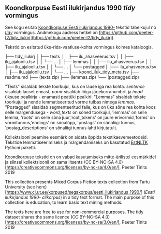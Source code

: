 ## Koondkorpuse Eesti ilukirjandus 1990 _tidy_ vormingus

See kogu esitab [Koondkorpuse Eesti ilukirjandus 1990-](https://www.cl.ut.ee/korpused/segakorpus/eesti_ilukirjandus_1990/) tekstid tabelkujul nö [_tidy_](https://en.wikipedia.org/wiki/Tidy_data) vormingus.  Andmekogu aadress hetkel on [https://github.com/peeter-t2/tidy_ilukirj](https://github.com/peeter-t2/tidy_ilukirj).

Tekstid on esitatud üks-rida-vaatluse-kohta vormingus kolmes kataloogis. 

├── tidy_ilukirj
│   ├── texts
│   │   ├── ilu_ahasveerus.tsv
│   │   ├── ilu_ajalooilu.tsv
│   │   └── ...
│   ├── lemmas
│   │   ├── ilu_ahasveerus.tsv
│   │   ├── ilu_ajalooilu.tsv
│   │   └── ...
│   └── postagged
│       ├── ilu_ahasveerus.tsv
│       ├── ilu_ajalooilu.tsv
│       └── ...
├── koond_iluk_tidy_meta.tsv
├── readme.md
├── (texts.zip)
├── (lemmas.zip)
└── (postagged.zip)


"Texts" sisaldab tekste toorkujul, kus on lause iga rea kohta. _sentence_ sisaldab lauset ennast, _parnr_ sisaldab lõigu järjekorranumbrit ja _head_ üksuse pealkirja - enamasti peatüki pealkiri. "Lemmas" sisaldab tekste toorkujul ja nende lemmatiseeritud vorme tulbas nimega _lemmas_. "Postagged" sisaldab segmenteeritud faile, kus on üks sõne rea kohta koos selle märgendusega - _word_texts_ on sõned toorkujul, 'lemmas' on selle lemma, 'roots' on selle sõna juur,'root_tokens' on juure erivormid,'forms' on vormitunnus,'endings' on sõnalõpp, 'postags' on sõnaliigi tunnus, 'postag_descriptions' on sõnaliigi tunnus lahti kirjutatult.

Kollektsiooni peamine eesmärk on aidata õppida tekstikaevemeetodeid. Tekstide lemmatiseerimiseks ja märgendamiseks on kasutatud [EstNLTK](https://github.com/estnltk/estnltk) Pythoni paketti.

Koondkorpuse tekstid on on vabad kasutamiseks mitte-ärilistel eesmärkidel ja siinsel kollektsioonil on sama litsents (CC BY-NC-SA 4.0)[https://creativecommons.org/licenses/by-nc-sa/4.0/en/], Peeter Tinits 2019




This collection presents Mixed Corpus Fiction texts collection from Tartu University (see here)[https://www.cl.ut.ee/korpused/segakorpus/eesti_ilukirjandus_1990/] (_Eesti ilukirjandus 1990- allkorpus_) in a tidy text format. The main purpose of this collection is education, to learn basic text mining methods.

The texts here are free to use for non-commercial purposes. The tidy dataset shares the same licence (CC BY-NC-SA 4.0)[https://creativecommons.org/licenses/by-nc-sa/3.0/en/], Peeter Tinits 2019